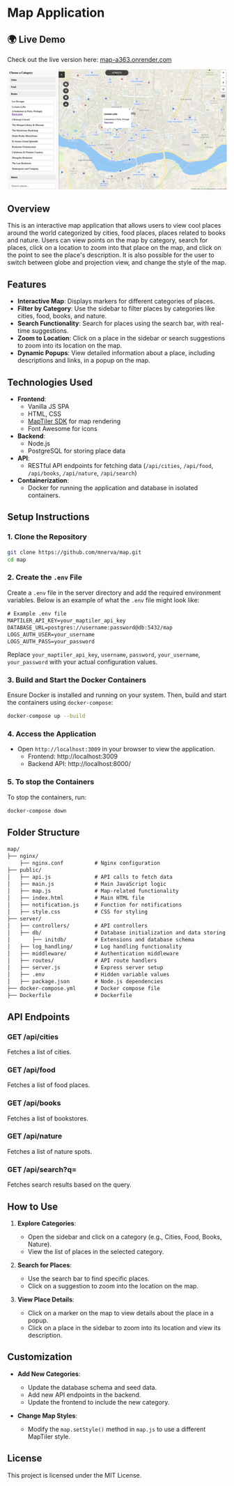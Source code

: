 # Map Application

## 🌍 Live Demo
Check out the live version here: [map-a363.onrender.com](https://map-a363.onrender.com)

![picture of the application](image.png)

## Overview
This is an interactive map application that allows users to view cool places around the world categorized by cities, food places, places related to books and nature. Users can view points on the map by category, search for places, click on a location to zoom into that place on the map, and click on the point to see the place's description. It is also possible for the user to switch between globe and projection view, and change the style of the map. 

## Features
- **Interactive Map**: Displays markers for different categories of places.
- **Filter by Category**: Use the sidebar to filter places by categories like cities, food, books, and nature.
- **Search Functionality**: Search for places using the search bar, with real-time suggestions.
- **Zoom to Location**: Click on a place in the sidebar or search suggestions to zoom into its location on the map.
- **Dynamic Popups**: View detailed information about a place, including descriptions and links, in a popup on the map.

## Technologies Used
- **Frontend**:
  - Vanilla JS SPA
  - HTML, CSS
  - [MapTiler SDK](https://www.maptiler.com/) for map rendering
  - Font Awesome for icons
- **Backend**:
  - Node.js
  - PostgreSQL for storing place data
- **API**:
  - RESTful API endpoints for fetching data (`/api/cities`, `/api/food`, `/api/books`, `/api/nature`, `/api/search`)
- **Containerization**:
  - Docker for running the application and database in isolated containers.

## Setup Instructions

### 1. Clone the Repository
```bash
git clone https://github.com/mnerva/map.git
cd map
```

### 2. Create the `.env` File
Create a `.env` file in the server directory and add the required environment variables. Below is an example of what the `.env` file might look like:

```env
# Example .env file
MAPTILER_API_KEY=your_maptiler_api_key
DATABASE_URL=postgres://username:password@db:5432/map
LOGS_AUTH_USER=your_username
LOGS_AUTH_PASS=your_password
```

Replace `your_maptiler_api_key`, `username`, `password`, `your_username`, `your_password` with your actual configuration values.

### 3. Build and Start the Docker Containers
Ensure Docker is installed and running on your system. Then, build and start the containers using `docker-compose`:
```bash
docker-compose up --build
```

### 4. Access the Application
- Open `http://localhost:3009` in your browser to view the application.
  - Frontend: http://localhost:3009
  - Backend API: http://localhost:8000/

### 5. To stop the Containers
To stop the containers, run:
```bash
docker-compose down
```

## Folder Structure
```
map/
├── nginx/
    ├── nginx.conf          # Nginx configuration
├── public/
│   ├── api.js              # API calls to fetch data
│   ├── main.js             # Main JavaScript logic
│   ├── map.js              # Map-related functionality
│   ├── index.html          # Main HTML file
│   ├── notification.js     # Function for notifications
│   ├── style.css           # CSS for styling
├── server/
│   ├── controllers/        # API controllers
│   ├── db/                 # Database initialization and data storing
│       ├── initdb/         # Extensions and database schema
│   ├── log_handling/       # Log handling functionality
│   ├── middleware/         # Authentication middleware
│   ├── routes/             # API route handlers
│   ├── server.js           # Express server setup
│   ├── .env                # Hidden variable values
│   ├── package.json        # Node.js dependencies
├── docker-compose.yml      # Docker compose file
├── Dockerfile              # Dockerfile
```

## API Endpoints
### GET /api/cities
Fetches a list of cities.

### GET /api/food
Fetches a list of food places.

### GET /api/books
Fetches a list of bookstores.

### GET /api/nature
Fetches a list of nature spots.

### GET /api/search?q=<query>
Fetches search results based on the query.

## How to Use
1. **Explore Categories**:
   - Open the sidebar and click on a category (e.g., Cities, Food, Books, Nature).
   - View the list of places in the selected category.

2. **Search for Places**:
   - Use the search bar to find specific places.
   - Click on a suggestion to zoom into the location on the map.

3. **View Place Details**:
   - Click on a marker on the map to view details about the place in a popup.
   - Click on a place in the sidebar to zoom into its location and view its description.

## Customization
- **Add New Categories**:
  - Update the database schema and seed data.
  - Add new API endpoints in the backend.
  - Update the frontend to include the new category.

- **Change Map Styles**:
  - Modify the `map.setStyle()` method in `map.js` to use a different MapTiler style.

## License
This project is licensed under the MIT License.